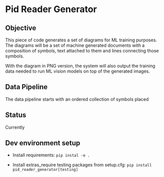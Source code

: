 # Pid Reader Generator

## Objective

This piece of code generates a set of diagrams for ML training purposes.
The diagrams will be a set of machine generated documents with a composition of symbols, text attached to them
and lines connecting those symbols.

With the diagram in PNG version, the system will also output the training data needed to run ML vision models on
top of the generated images.

## Data Pipeline

The data pipeline starts with an ordered collection of symbols placed


## Status

Currently

## Dev environment setup

- Install requirements: `pip instal -e .`

- Install extras_require testing packages from setup.cfg:
`pip install pid_reader_generator[testing]`
